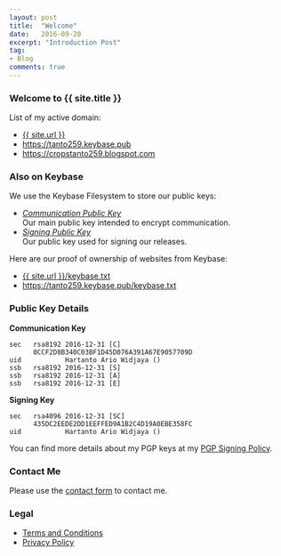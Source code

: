 ```yaml
---
layout: post
title:  "Welcome"
date:   2016-09-20
excerpt: "Introduction Post"
tag:
- Blog
comments: true
---
```


### Welcome to {{ site.title }}

List of my active domain:
* <a href="{{ site.url }}" target="_blank" rel="noopener noreferrer">{{ site.url }}</a>
* <a href="https://tanto259.keybase.pub" target="_blank" rel="noopener noreferrer">https://tanto259.keybase.pub</a>
* <a href="https://cropstanto259.blogspot.com" target="_blank" rel="noopener noreferrer">https://cropstanto259.blogspot.com</a>

### Also on Keybase

We use the Keybase Filesystem to store our public keys:
* <i><a href="https://tanto259.keybase.pub/publickey.html" target="_blank" rel="noopener noreferrer">Communication Public Key</a></i><br/>
  Our main public key intended to encrypt communication.
* <i><a href="https://tanto259.keybase.pub/signingkey.html" target="_blank" rel="noopener noreferrer">Signing Public Key</a></i><br/>
  Our public key used for signing our releases.

Here are our proof of ownership of websites from Keybase:
* <a href="{{ site.url }}/keybase.txt" target="_blank" rel="noopener noreferrer">{{ site.url }}/keybase.txt</a>
* <a href="https://tanto259.keybase.pub/keybase.txt" target="_blank" rel="noopener noreferrer">https://tanto259.keybase.pub/keybase.txt</a>

### Public Key Details

<strong>Communication Key</strong>
<pre><code>sec   rsa8192 2016-12-31 [C]
      0CCF2D8B340C03BF1D45D076A391A67E9057709D
uid           Hartanto Ario Widjaya (<span class="mailnolink" mail="pbagnpg@gnagb259.anzr"></span>)
ssb   rsa8192 2016-12-31 [S]
ssb   rsa8192 2016-12-31 [A]
ssb   rsa8192 2016-12-31 [E]
</code></pre>
<strong>Signing Key</strong>
<pre><code>sec   rsa4096 2016-12-31 [SC]
      435DC2EEDE2DD1EEFFED9A1B2C4D19A0EBE358FC
uid           Hartanto Ario Widjaya (<span class="mailnolink" mail="pbagnpg@gnagb259.anzr"></span>)
</code></pre>
You can find more details about my PGP keys at my <a href="{{ site.url }}/pgp" target="_blank" rel="noopener noreferrer">PGP Signing Policy</a>.

### Contact Me

Please use the <a href="{{ site.url }}/contact" target="_blank" rel="noopener noreferrer">contact form</a> to contact me.

### Legal

* <a href="{{ site.url }}/terms" target="_blank" rel="noopener noreferrer">Terms and Conditions</a>
* <a href="{{ site.url }}/privacy" target="_blank" rel="noopener noreferrer">Privacy Policy</a>
